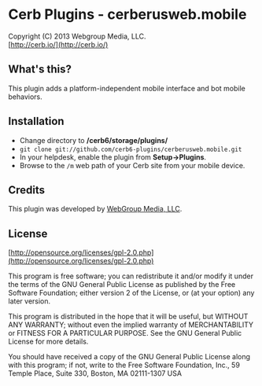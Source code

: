 Cerb Plugins - cerberusweb.mobile
===========================================
Copyright (C) 2013 Webgroup Media, LLC.  
[http://cerb.io/](http://cerb.io/)  

What's this?
------------
This plugin adds a platform-independent mobile interface and bot mobile behaviors.

Installation
------------
* Change directory to **/cerb6/storage/plugins/**
* `git clone git://github.com/cerb6-plugins/cerberusweb.mobile.git`
* In your helpdesk, enable the plugin from **Setup->Plugins**.
* Browse to the `/m` web path of your Cerb site from your mobile device.

Credits
-------
This plugin was developed by [WebGroup Media, LLC](http://www.cerberusweb.com/).

License
-------

[http://opensource.org/licenses/gpl-2.0.php](http://opensource.org/licenses/gpl-2.0.php)  

This program is free software; you can redistribute it and/or modify it under the terms of the GNU General Public License as published by the Free Software Foundation; either version 2 of the License, or (at your option) any later version.

This program is distributed in the hope that it will be useful, but WITHOUT ANY WARRANTY; without even the implied warranty of MERCHANTABILITY or FITNESS FOR A PARTICULAR PURPOSE. See the GNU General Public License for more details.

You should have received a copy of the GNU General Public License along with this program; if not, write to the Free Software Foundation, Inc., 59 Temple Place, Suite 330, Boston, MA 02111-1307 USA
